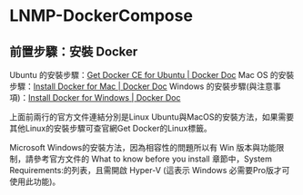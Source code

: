 # LNMP-DockerCompose

## 前置步驟：安裝 Docker 

Ubuntu 的安裝步驟：[Get Docker CE for Ubuntu | Docker Doc](https://docs.docker.com/install/linux/docker-ce/ubuntu/)
Mac OS 的安裝步驟：[Install Docker for Mac | Docker Doc](https://docs.docker.com/docker-for-mac/install/)
Windows 的安裝步驟(與注意事項)：[Install Docker for Windows | Docker Doc](https://docs.docker.com/docker-for-windows/install/)

上面前兩行的官方文件連結分別是Linux Ubuntu與MacOS的安裝方法，如果需要其他Linux的安裝步驟可查官網Get Docker的Linux標籤。

Microsoft Windows的安裝方法，因為相容性的問題所以有 Win 版本與功能限制，請參考官方文件的 What to know before you install 章節中，System Requirements:的列表，且需開啟 Hyper-V (這表示 Windows 必需要Pro版才可使用此功能)。


